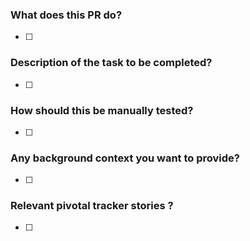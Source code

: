 ### What does this PR do?
- [ ] 
### Description of the task to be completed?
- [ ] 
### How should this be manually tested?
- [ ] 
### Any background context you want to provide?
- [ ] 
### Relevant pivotal tracker stories ?
- [ ] 